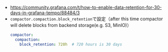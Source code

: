 - https://community.grafana.com/t/how-to-enable-data-retention-for-30-days-in-grafana-tempo/88484/3
- `compactor.compaction.block_retention`で設定（after this time compactor will delete blocks from backend storage(e.g. S3, MinIO)）  
  ```yaml
  compactor:
    compaction:
      block_retention: 720h  # 720 hours is 30 days
  ```